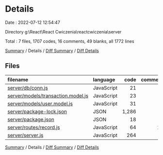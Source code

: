 # Details

Date : 2022-07-12 12:54:47

Directory g:\\React\\React Cwiczenia\\reactcwiczenia\\server

Total : 7 files,  1707 codes, 16 comments, 49 blanks, all 1772 lines

[Summary](results.md) / Details / [Diff Summary](diff.md) / [Diff Details](diff-details.md)

## Files
| filename | language | code | comment | blank | total |
| :--- | :--- | ---: | ---: | ---: | ---: |
| [server/db/conn.js](/server/db/conn.js) | JavaScript | 21 | 1 | 3 | 25 |
| [server/models/transaction.model.js](/server/models/transaction.model.js) | JavaScript | 23 | 0 | 4 | 27 |
| [server/models/user.model.js](/server/models/user.model.js) | JavaScript | 31 | 0 | 4 | 35 |
| [server/package-lock.json](/server/package-lock.json) | JSON | 1,286 | 0 | 1 | 1,287 |
| [server/package.json](/server/package.json) | JSON | 18 | 0 | 1 | 19 |
| [server/routes/record.js](/server/routes/record.js) | JavaScript | 64 | 10 | 10 | 84 |
| [server/server.js](/server/server.js) | JavaScript | 264 | 5 | 26 | 295 |

[Summary](results.md) / Details / [Diff Summary](diff.md) / [Diff Details](diff-details.md)